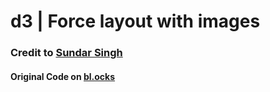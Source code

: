 # d3 | Force layout with images
### Credit to [Sundar Singh](http://bl.ocks.org/eesur)
#### Original Code on [bl.ocks](http://bl.ocks.org/eesur/be2abfb3155a38be4de4)